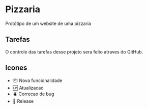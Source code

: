 # Pizzaria
Protótipo de um website de uma pizzaria 

## Tarefas 

O controle das tarefas desse projeto sera feito atraves do GitHub.

## Icones

- :package: Nova funcionalidade
- :up: Atualizacao
- :beetle: Correcao de bug
- :checkered_flag: Release
